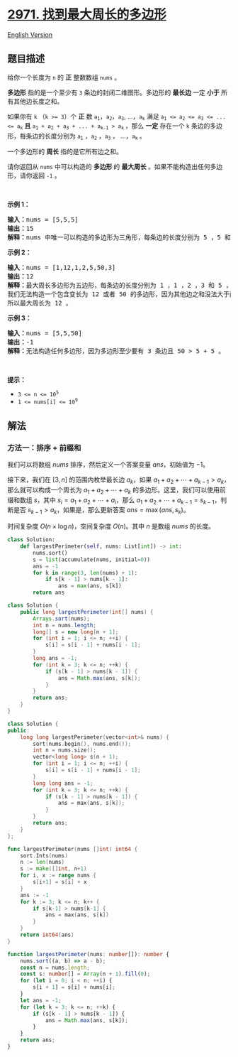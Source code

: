 # [2971. 找到最大周长的多边形](https://leetcode.cn/problems/find-polygon-with-the-largest-perimeter)

[English Version](/solution/2900-2999/2971.Find%20Polygon%20With%20the%20Largest%20Perimeter/README_EN.md)

<!-- tags:贪心,数组,前缀和,排序 -->

## 题目描述

<!-- 这里写题目描述 -->

<p>给你一个长度为&nbsp;<code>n</code>&nbsp;的&nbsp;<strong>正</strong>&nbsp;整数数组&nbsp;<code>nums</code>&nbsp;。</p>

<p><strong>多边形</strong>&nbsp;指的是一个至少有 <code>3</code>&nbsp;条边的封闭二维图形。多边形的 <strong>最长边</strong>&nbsp;一定 <strong>小于</strong>&nbsp;所有其他边长度之和。</p>

<p>如果你有&nbsp;<code>k</code>&nbsp;（<code>k &gt;= 3</code>）个&nbsp;<strong>正</strong>&nbsp;数&nbsp;<code>a<sub>1</sub></code>，<code>a<sub>2</sub></code>，<code>a<sub>3</sub></code>, ...，<code>a<sub>k</sub></code> 满足&nbsp;<code>a<sub>1</sub> &lt;= a<sub>2</sub> &lt;= a<sub>3</sub> &lt;= ... &lt;= a<sub>k</sub></code> <strong>且</strong> <code>a<sub>1</sub> + a<sub>2</sub> + a<sub>3</sub> + ... + a<sub>k-1</sub> &gt; a<sub>k</sub></code><sub>&nbsp;</sub>，那么 <strong>一定</strong>&nbsp;存在一个&nbsp;<code>k</code>&nbsp;条边的多边形，每条边的长度分别为&nbsp;<code>a<sub>1</sub></code>&nbsp;，<code>a<sub>2</sub></code>&nbsp;，<code>a<sub>3</sub></code>&nbsp;，&nbsp;...，<code>a<sub>k</sub></code>&nbsp;。</p>

<p>一个多边形的 <strong>周长</strong>&nbsp;指的是它所有边之和。</p>

<p>请你返回从 <code>nums</code>&nbsp;中可以构造的 <strong>多边形&nbsp;</strong>的 <strong>最大周长</strong>&nbsp;。如果不能构造出任何多边形，请你返回 <code>-1</code>&nbsp;。</p>

<p>&nbsp;</p>

<p><strong class="example">示例 1：</strong></p>

<pre>
<b>输入：</b>nums = [5,5,5]
<b>输出：</b>15
<b>解释：</b>nums 中唯一可以构造的多边形为三角形，每条边的长度分别为 5 ，5 和 5 ，周长为 5 + 5 + 5 = 15 。
</pre>

<p><strong class="example">示例 2：</strong></p>

<pre>
<b>输入：</b>nums = [1,12,1,2,5,50,3]
<b>输出：</b>12
<b>解释：</b>最大周长多边形为五边形，每条边的长度分别为 1 ，1 ，2 ，3 和 5 ，周长为 1 + 1 + 2 + 3 + 5 = 12 。
我们无法构造一个包含变长为 12 或者 50 的多边形，因为其他边之和没法大于两者中的任何一个。
所以最大周长为 12 。
</pre>

<p><strong class="example">示例 3：</strong></p>

<pre>
<b>输入：</b>nums = [5,5,50]
<b>输出：</b>-1
<b>解释：</b>无法构造任何多边形，因为多边形至少要有 3 条边且 50 &gt; 5 + 5 。
</pre>

<p>&nbsp;</p>

<p><strong>提示：</strong></p>

<ul>
	<li><code>3 &lt;= n &lt;= 10<sup>5</sup></code></li>
	<li><code>1 &lt;= nums[i] &lt;= 10<sup>9</sup></code></li>
</ul>

## 解法

### 方法一：排序 + 前缀和

我们可以将数组 $nums$ 排序，然后定义一个答案变量 $ans$，初始值为 $-1$。

接下来，我们在 $[3, n]$ 的范围内枚举最长边 $a_k$，如果 $a_1 + a_2 + \cdots + a_{k-1} > a_k$，那么就可以构成一个周长为 $a_1 + a_2 + \cdots + a_k$ 的多边形。这里，我们可以使用前缀和数组 $s$，其中 $s_i = a_1 + a_2 + \cdots + a_i$，那么 $a_1 + a_2 + \cdots + a_{k-1} = s_{k-1}$，判断是否 $s_{k-1} > a_k$，如果是，那么更新答案 $ans = \max(ans, s_k)$。

时间复杂度 $O(n \times \log n)$，空间复杂度 $O(n)$。其中 $n$ 是数组 $nums$ 的长度。

<!-- tabs:start -->

```python
class Solution:
    def largestPerimeter(self, nums: List[int]) -> int:
        nums.sort()
        s = list(accumulate(nums, initial=0))
        ans = -1
        for k in range(3, len(nums) + 1):
            if s[k - 1] > nums[k - 1]:
                ans = max(ans, s[k])
        return ans
```

```java
class Solution {
    public long largestPerimeter(int[] nums) {
        Arrays.sort(nums);
        int n = nums.length;
        long[] s = new long[n + 1];
        for (int i = 1; i <= n; ++i) {
            s[i] = s[i - 1] + nums[i - 1];
        }
        long ans = -1;
        for (int k = 3; k <= n; ++k) {
            if (s[k - 1] > nums[k - 1]) {
                ans = Math.max(ans, s[k]);
            }
        }
        return ans;
    }
}
```

```cpp
class Solution {
public:
    long long largestPerimeter(vector<int>& nums) {
        sort(nums.begin(), nums.end());
        int n = nums.size();
        vector<long long> s(n + 1);
        for (int i = 1; i <= n; ++i) {
            s[i] = s[i - 1] + nums[i - 1];
        }
        long long ans = -1;
        for (int k = 3; k <= n; ++k) {
            if (s[k - 1] > nums[k - 1]) {
                ans = max(ans, s[k]);
            }
        }
        return ans;
    }
};
```

```go
func largestPerimeter(nums []int) int64 {
	sort.Ints(nums)
	n := len(nums)
	s := make([]int, n+1)
	for i, x := range nums {
		s[i+1] = s[i] + x
	}
	ans := -1
	for k := 3; k <= n; k++ {
		if s[k-1] > nums[k-1] {
			ans = max(ans, s[k])
		}
	}
	return int64(ans)
}
```

```ts
function largestPerimeter(nums: number[]): number {
    nums.sort((a, b) => a - b);
    const n = nums.length;
    const s: number[] = Array(n + 1).fill(0);
    for (let i = 0; i < n; ++i) {
        s[i + 1] = s[i] + nums[i];
    }
    let ans = -1;
    for (let k = 3; k <= n; ++k) {
        if (s[k - 1] > nums[k - 1]) {
            ans = Math.max(ans, s[k]);
        }
    }
    return ans;
}
```

<!-- tabs:end -->

<!-- end -->
